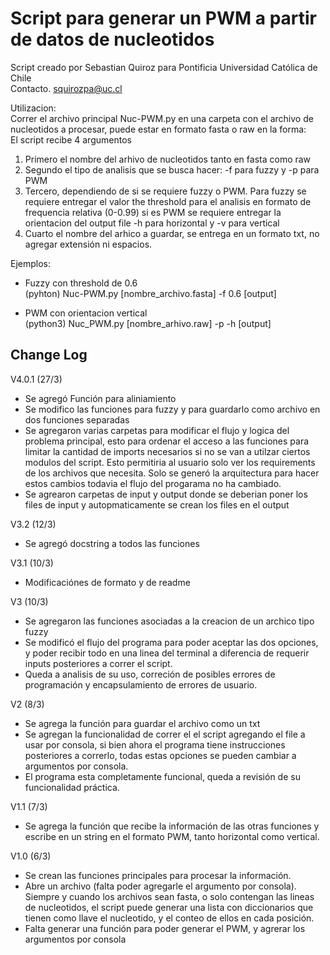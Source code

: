 # Script para generar un PWM a partir de datos de nucleotidos  

Script creado por Sebastian Quiroz para Pontificia Universidad Católica de Chile  
Contacto. <squirozpa@uc.cl>

Utilizacion:  
Correr el archivo principal Nuc-PWM.py en una carpeta con el archivo de nucleotidos a procesar, puede estar en formato fasta o raw en la forma:  
El script recibe 4 argumentos  

1. Primero el nombre del arhivo de nucleotidos tanto en fasta como raw  
2. Segundo el tipo de analisis que se busca hacer: -f para fuzzy y -p para PWM  
3. Tercero, dependiendo de si se requiere fuzzy o PWM. Para fuzzy se requiere entregar el valor the threshold para el analisis en formato de frequencia relativa (0-0.99)
si es PWM se requiere entregar la orientacion del output file -h para horizontal y -v para vertical  
4. Cuarto el nombre del arhico a guardar, se entrega en un formato txt, no agregar extensión ni espacios.  

Ejemplos:  

- Fuzzy con threshold de 0.6  
(pyhton) Nuc-PWM.py [nombre_archivo.fasta] -f 0.6 [output]  

- PWM con orientacion vertical  
(python3) Nuc_PWM.py [nombre_arhivo.raw] -p -h [output]  

## Change Log  

V4.0.1 (27/3)

- Se agregó Función para aliniamiento
- Se modifico las funciones para fuzzy y para guardarlo como archivo en dos funciones separadas
- Se agregaron varias carpetas para modificar el flujo y logica del problema principal, esto para ordenar el acceso a las funciones para limitar la cantidad de imports necesarios
si no se van a utilzar ciertos modulos del script. Esto permitiria al usuario solo ver los requirements de los archivos que necesita. Solo se generó la arquitectura para hacer estos cambios todavia el flujo del progarama no ha cambiado.
- Se agrearon carpetas de input y output donde se deberian poner los files de input y autopmaticamente se crean los files en el output

V3.2 (12/3)

- Se agregó docstring a todos las funciones

V3.1 (10/3)  

- Modificaciónes de formato y de readme  

V3 (10/3)

- Se agregaron las funciones asociadas a la creacion de un archico tipo fuzzy  
- Se modificó el flujo del programa para poder aceptar las dos opciones, y poder recibir todo en una linea del terminal a diferencia de requerir inputs posteriores a correr el script.
- Queda a analisis de su uso, correción de posibles errores de programación y encapsulamiento de errores de usuario.  

V2 (8/3)  

- Se agrega la función para guardar el archivo como un txt  
- Se agregan la funcionalidad de correr el el script agregando el file a usar por consola, si bien ahora el programa tiene instrucciones posteriores a correrlo, todas estas opciones se pueden cambiar a argumentos por consola.  
- El programa esta completamente funcional, queda a revisión de su funcionalidad práctica.

V1.1 (7/3)  

- Se agrega la función que recibe la información de las otras funciones y escribe en un string en el formato PWM, tanto horizontal como vertical.

V1.0 (6/3)  

- Se crean las funciones principales para procesar la información.
- Abre un archivo (falta poder agregarle el argumento por consola). Siempre y cuando los archivos sean fasta, o solo contengan las lineas de nucleotidos, el script puede generar una lista con diccionarios que tienen como llave el nucleotido, y el conteo de ellos en cada posición.
- Falta generar una función para poder generar el PWM, y agrerar los argumentos por consola
